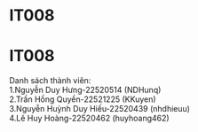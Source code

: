 # IT008
# IT008
Danh sách thành viên:     
1.Nguyễn Duy Hưng-22520514 (NDHunq)      
2.Trần Hồng Quyền-22521225 (KKuyen)    
3.Nguyễn Huỳnh Duy Hiếu-22520439 (nhdhieuu)      
4.Lê Huy Hoàng-22520462 (huyhoang462)       
 
